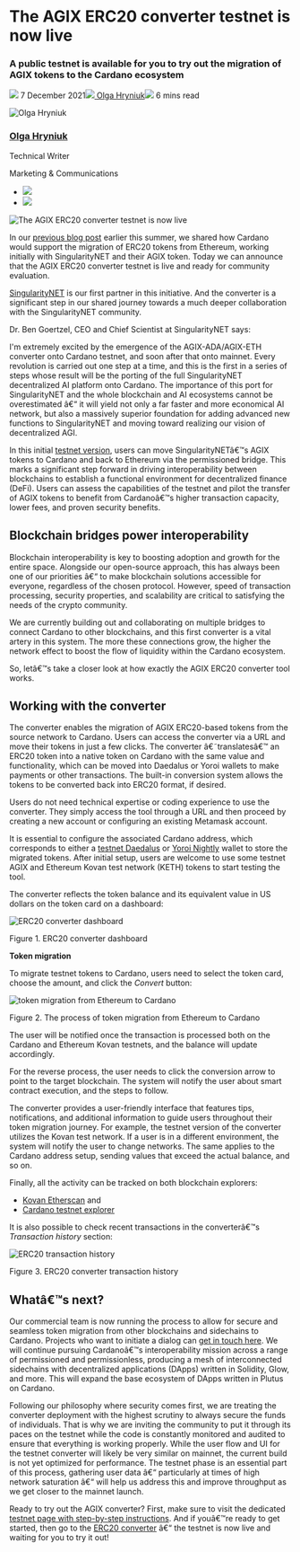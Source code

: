 # The AGIX ERC20 converter testnet is now live
### **A public testnet is available for you to try out the migration of AGIX tokens to the Cardano ecosystem**
![](img/2021-12-07-the-agix-erc20-converter-testnet-is-now-live.002.png) 7 December 2021![](img/2021-12-07-the-agix-erc20-converter-testnet-is-now-live.002.png)[ Olga Hryniuk](/en/blog/authors/olga-hryniuk/page-1/)![](img/2021-12-07-the-agix-erc20-converter-testnet-is-now-live.003.png) 6 mins read

![Olga Hryniuk](img/2021-12-07-the-agix-erc20-converter-testnet-is-now-live.004.png)[](/en/blog/authors/olga-hryniuk/page-1/)
### [**Olga Hryniuk**](/en/blog/authors/olga-hryniuk/page-1/)
Technical Writer

Marketing & Communications

- ![](img/2021-12-07-the-agix-erc20-converter-testnet-is-now-live.005.png)[](https://www.linkedin.com/in/olga-hryniuk-1094a3160/ "LinkedIn")
- ![](img/2021-12-07-the-agix-erc20-converter-testnet-is-now-live.006.png)[](https://github.com/olgahryniuk "GitHub")

![The AGIX ERC20 converter testnet is now live](img/2021-12-07-the-agix-erc20-converter-testnet-is-now-live.007.jpeg)

In our [previous blog post](https://iohk.io/en/blog/posts/2021/05/17/bringing-erc20-to-cardano/) earlier this summer, we shared how Cardano would support the migration of ERC20 tokens from Ethereum, working initially with SingularityNET and their AGIX token. Today we can announce that the AGIX ERC20 converter testnet is live and ready for community evaluation. 

[S](https://singularitynet.io/)[ingularityNET](https://singularitynet.io/) is our first partner in this initiative. And the converter is a significant step in our shared journey towards a much deeper collaboration with the SingularityNET community. 

Dr. Ben Goertzel, CEO and Chief Scientist at SingularityNET says:

I'm extremely excited by the emergence of the AGIX-ADA/AGIX-ETH converter onto Cardano testnet, and soon after that onto mainnet. Every revolution is carried out one step at a time, and this is the first in a series of steps whose result will be the porting of the full SingularityNET decentralized AI platform onto Cardano. The importance of this port for SingularityNET and the whole blockchain and AI ecosystems cannot be overestimated â€“ it will yield not only a far faster and more economical AI network, but also a massively superior foundation for adding advanced new functions to SingularityNET and moving toward realizing our vision of decentralized AGI.

In this initial [testnet ve](https://testnet.agix-converter.iohk.io/)[rsi](https://testnet.agix-converter.iohk.io/)[on](https://testnet.agix-converter.iohk.io/), users can move SingularityNETâ€™s AGIX tokens to Cardano and back to Ethereum via the permissioned bridge. This marks a significant step forward in driving interoperability between blockchains to establish a functional environment for decentralized finance (DeFi). Users can assess the capabilities of the testnet and pilot the transfer of AGIX tokens to benefit from Cardanoâ€™s higher transaction capacity, lower fees, and proven security benefits. 
## **Blockchain bridges power interoperability**
Blockchain interoperability is key to boosting adoption and growth for the entire space. Alongside our open-source approach, this has always been one of our priorities â€“ to make blockchain solutions accessible for everyone, regardless of the chosen protocol. However, speed of transaction processing, security properties, and scalability are critical to satisfying the needs of the crypto community. 

We are currently building out and collaborating on multiple bridges to connect Cardano to other blockchains, and this first converter is a vital artery in this system. The more these connections grow, the higher the network effect to boost the flow of liquidity within the Cardano ecosystem. 

So, letâ€™s take a closer look at how exactly the AGIX ERC20 converter tool works. 
## **Working with the converter**
The converter enables the migration of AGIX ERC20-based tokens from the source network to Cardano. Users can access the converter via a URL and move their tokens in just a few clicks. The converter â€˜translatesâ€™ an ERC20 token into a native token on Cardano with the same value and functionality, which can be moved into Daedalus or Yoroi wallets to make payments or other transactions. The built-in conversion system allows the tokens to be converted back into ERC20 format, if desired.

Users do not need technical expertise or coding experience to use the converter. They simply access the tool through a URL and then proceed by creating a new account or configuring an existing Metamask account. 

It is essential to configure the associated Cardano address, which corresponds to either a [testnet Daedalus](https://testnets.cardano.org/en/testnets/cardano/get-started/wallet/) or [Yoroi Nightly](https://chrome.google.com/webstore/detail/yoroi-nightly/poonlenmfdfbjfeeballhiibknlknepo) wallet to store the migrated tokens. After initial setup, users are welcome to use some testnet AGIX and Ethereum Kovan test network (KETH) tokens to start testing the tool. 

The converter reflects the token balance and its equivalent value in US dollars on the token card on a dashboard: 

![ERC20 converter dashboard](img/2021-12-07-the-agix-erc20-converter-testnet-is-now-live.008.jpeg)

Figure 1. ERC20 converter dashboard

**Token migration**

To migrate testnet tokens to Cardano, users need to select the token card, choose the amount, and click the *Convert* button:

![token migration from Ethereum to Cardano](img/2021-12-07-the-agix-erc20-converter-testnet-is-now-live.009.jpeg)

Figure 2. The process of token migration from Ethereum to Cardano

The user will be notified once the transaction is processed both on the Cardano and Ethereum Kovan testnets, and the balance will update accordingly.

For the reverse process, the user needs to click the conversion arrow to point to the target blockchain. The system will notify the user about smart contract execution, and the steps to follow. 

The converter provides a user-friendly interface that features tips, notifications, and additional information to guide users throughout their token migration journey. For example, the testnet version of the converter utilizes the Kovan test network. If a user is in a different environment, the system will notify the user to change networks. The same applies to the Cardano address setup, sending values that exceed the actual balance, and so on.

Finally, all the activity can be tracked on both blockchain explorers:

- [Kovan Etherscan](https://kovan.etherscan.io/) and
- [Cardano testnet explorer](https://explorer.cardano-testnet.iohkdev.io/en)

It is also possible to check recent transactions in the converterâ€™s *Transaction history* section:

![ERC20 transaction history](img/2021-12-07-the-agix-erc20-converter-testnet-is-now-live.010.jpeg)

Figure 3. ERC20 converter transaction history
## **Whatâ€™s next?**
Our commercial team is now running the process to allow for secure and seamless token migration from other blockchains and sidechains to Cardano. Projects who want to initiate a dialog can [get in touch here](https://iohk.io/en/contact-commercial). We will continue pursuing Cardanoâ€™s interoperability mission across a range of permissioned and permissionless, producing a mesh of interconnected sidechains with decentralized applications (DApps) written in Solidity, Glow, and more. This will expand the base ecosystem of DApps written in Plutus on Cardano.

Following our philosophy where security comes first, we are treating the converter deployment with the highest scrutiny to always secure the funds of individuals. That is why we are inviting the community to put it through its paces on the testnet while the code is constantly monitored and audited to ensure that everything is working properly. While the user flow and UI for the testnet converter will likely be very similar on mainnet, the current build is not yet optimized for performance. The testnet phase is an essential part of this process, gathering user data â€“ particularly at times of high network saturation â€“ will help us address this and improve throughput as we get closer to the mainnet launch.

Ready to try out the AGIX converter? First, make sure to visit the dedicated [testnet page with step-by-step instructions](https://testnets.cardano.org/en/testnets/erc20-converter/erc20-overview/). And if youâ€™re ready to get started, then go to the [ERC20 converter](https://testnet.agix-converter.iohk.io/) â€“ the testnet is now live and waiting for you to try it out!
